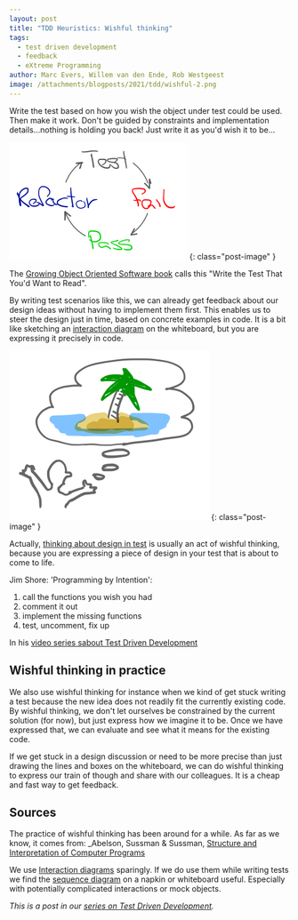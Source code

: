 ```yaml
---
layout: post
title: "TDD Heuristics: Wishful thinking"
tags:
  - test driven development
  - feedback
  - eXtreme Programming
author: Marc Evers, Willem van den Ende, Rob Westgeest
image: /attachments/blogposts/2021/tdd/wishful-2.png
---
```


Write the test based on how you wish the object under test could be
used. Then make it work. Don't be guided by constraints
and implementation details...nothing is holding you back! 
Just write it as you'd wish it to be...

![@@todo: text](/attachments/blogposts/2021/tdd/tdd-cycle-small.png)
{: class="post-image" }

The [Growing Object Oriented Software book](http://www.growing-object-oriented-software.com/) calls this "Write the Test That You'd Want to Read".

By writing test scenarios like this, we can already get feedback about our 
design ideas without having to implement them first. This enables us to 
steer the design just in time, based on concrete examples in code. It is a bit 
like sketching an [interaction diagram](https://en.wikipedia.org/wiki/Unified_Modeling_Language#Interaction_diagrams) on the whiteboard, but you are expressing 
it precisely in code.

![Wishful thinking](/attachments/blogposts/2021/tdd/wishful-2.png)
{: class="post-image" }

Actually, [thinking about design in test](@@todo) is usually an act of wishful
thinking, because you are expressing a piece of design in your test that is about
to come to life. 

Jim Shore: 'Programming by Intention': 
1. call the functions you wish you had
2. comment it out
3. implement the missing functions
4. test, uncomment, fix up

In his [video series sabout Test Driven Development](https://www.jamesshore.com/v2/projects/lunch-and-learn)

## Wishful thinking in practice

We also use wishful thinking for instance when we kind of get stuck
writing a test because the new idea does not readily fit the currently existing
code. By wishful thinking, we don't let ourselves be constrained by the current
solution (for now), but just express how we imagine it to be. Once we have
expressed that, we can evaluate and see what it means for the existing code.

If we get stuck in a design discussion or need to be more precise than just
drawing the lines and boxes on the whiteboard, we can do wishful thinking to
express our train of though and share with our colleagues. It is a cheap and
fast way to get feedback.

## Sources

The practice of wishful thinking has been around for a while. As far as we know,
it comes from: _Abelson, Sussman & Sussman, [Structure and Interpretation of
Computer Programs](https://mitpress.mit.edu/sites/default/files/sicp/index.html)

We use [Interaction diagrams](https://en.wikipedia.org/wiki/Unified_Modeling_Language#Interaction_diagrams) sparingly. If we do use them while writing tests we find the [sequence diagram](https://en.wikipedia.org/wiki/Sequence_diagram) on a napkin or whiteboard useful. Especially with potentially complicated interactions or mock objects.

_This is a post in our [series on Test Driven Development](/blog-by-tag#tag-test-driven-development)._
